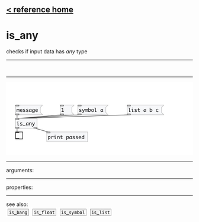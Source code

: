 [< reference home](index.html)
---

# is_any


checks if input data has *any* type

---

<br>


---


![example](examples/is_any-example.jpg)

---
arguments:


---
properties:


---
see also:<br>
[![is_bang](img/object_is_bang.png)](is_bang.html)
[![is_float](img/object_is_float.png)](is_float.html)
[![is_symbol](img/object_is_symbol.png)](is_symbol.html)
[![is_list](img/object_is_list.png)](is_list.html)
